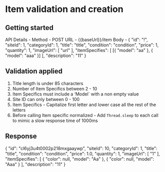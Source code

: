 # Item validation and creation



## Getting started

API Details - 
    Method - POST
    URL    - {{baseUrl}}/item
    Body   - {
                "id": "!",
                "siteId": 1,
                "categoryId": 1,
                "title": "title",
                "condition": "condition",
                "price": 1,
                "quantity": 1,
                "imageUrl": [
                    "url"
                    ],
                "itemSpecifies": [
                    [{
                        "model": "aa"
                    },
                    {
                     "model": "aaa"
                    }]
                ],
                "description": "11"
            }

## Validation applied 
1. Title length is under 85 characters
2. Number of Item Specifics between 2 - 10
3. Item Specifics must include a ‘Model` with a non empty value 
4. Site ID can only between 0 - 100
5. Item Specifics - Capitalize first letter and lower case all the rest of the letters
6. Before calling Item specific normalized - Add `Thread.sleep` to each call to mimic a slow response time of 1000ms

## Response
{
"id": "cl6yj3u4t0002p218mxgaaywp",
"siteId": 10,
"categoryId": 1,
"title": "title",
"condition": "condition",
"price": 1.0,
"quantity": 1,
"imageUrl": [
"1"
],
"itemSpecifies": [
{
"color": null,
"model": "Aa"
},
{
"color": null,
"model": "Aaa"
}
],
"description": "11"
}
